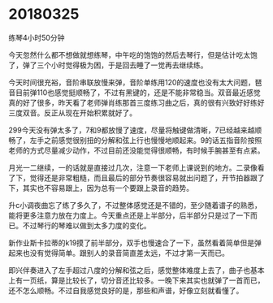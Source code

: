 # 20180325

练琴4小时50分钟

今天忽然什么都不想做就想练琴，中午吃的饱饱的然后去琴行，但是估计吃太饱了，弹了三个小时觉得极为困，于是回去睡了一觉再去继续练。

今天时间很充裕，音阶串联放慢来弹，音阶单练用120的速度也没有太大问题，琶音目前弹110也感觉挺顺畅了，不过有黑键的，还是不能非常稳当。双音最近感觉真的好了很多，昨天看了老师弹肖练那首三度练习曲之后，真的很有兴致好好练好三度双音。反正从现在开始积累就好了。

299今天没有弹太多了，7和9都放慢了速度，尽量将触键做清晰，7已经越来越顺畅了，左手之前感觉很别扭的分解和弦上行也慢慢地顺起来。9的话五指音阶按照老师的方式尽量减少动作，不过目前还没能觉得很顺畅，有时候手腕甚至有点紧。

月光一二继续，一的话就是直接过几次，注意一下老师上课说到的地方。二录像看了下，觉得还是非常粗糙，而且最后的部分节奏很容易就出问题了，开节拍器跟了下，其实也不容易跟上，因为总有一个要跟上录音的趋势。

升c小调夜曲忘了练了多久了，不过整体感觉还是不错的，至少随着谱子的熟悉，能将更多注意力放在力度上。今天重点还是上半部分，后半部分只是过了一下而已。不过琴行的琴难以做到太多力度的变化。

新作业斯卡拉蒂的k19摸了前半部分，双手也慢速合了一下，虽然看着简单但是弹起来也没有觉得简单。跟别人的录音简直差太远，不过才第一天而已。

即兴伴奏进入了左手超过八度的分解和弦之后，感觉整体难度上去了，曲子也基本上有一页纸，算是比较长了，切分音还比较多。一晚下来其实也就弹了一首而已，还不怎么顺畅。不过自我感觉良好的是，那些和声谱，好像立刻就看懂了。
